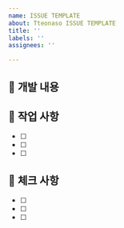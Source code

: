 ```yaml
---
name: ISSUE TEMPLATE
about: Tteonaso ISSUE TEMPLATE
title: ''
labels: ''
assignees: ''

---
```


## 🍒 개발 내용

## 🍒 작업 사항
- [ ]
- [ ]
- [ ]

## 🍒 체크 사항
- [ ]
- [ ]
- [ ]
